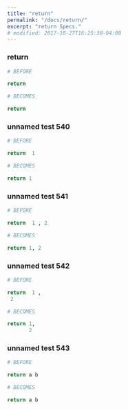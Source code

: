 ```yaml
---
title: "return"
permalink: "/docs/return/"
excerpt: "return Specs."
# modified: 2017-10-27T16:25:30-04:00
---
```

### return
```ruby
# BEFORE

return

```
```ruby
# BECOMES

return

```
### unnamed test 540
```ruby
# BEFORE

return  1

```
```ruby
# BECOMES

return 1

```
### unnamed test 541
```ruby
# BEFORE

return  1 , 2

```
```ruby
# BECOMES

return 1, 2

```
### unnamed test 542
```ruby
# BEFORE

return  1 , 
 2

```
```ruby
# BECOMES

return 1,
       2

```
### unnamed test 543
```ruby
# BEFORE

return a b

```
```ruby
# BECOMES

return a b
```
